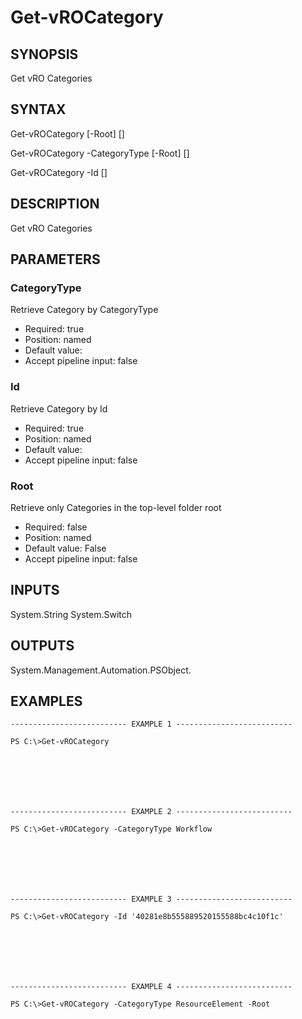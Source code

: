 # Get-vROCategory

## SYNOPSIS
    
Get vRO Categories

## SYNTAX
 Get-vROCategory [-Root] [<CommonParameters>] Get-vROCategory -CategoryType <String> [-Root] [<CommonParameters>] Get-vROCategory -Id <String> [<CommonParameters>]    

## DESCRIPTION

Get vRO Categories

## PARAMETERS


### CategoryType

Retrieve Category by CategoryType

* Required: true
* Position: named
* Default value: 
* Accept pipeline input: false

### Id

Retrieve Category by Id

* Required: true
* Position: named
* Default value: 
* Accept pipeline input: false

### Root

Retrieve only Categories in the top-level folder root

* Required: false
* Position: named
* Default value: False
* Accept pipeline input: false

## INPUTS

System.String
System.Switch

## OUTPUTS

System.Management.Automation.PSObject.

## EXAMPLES
```
-------------------------- EXAMPLE 1 --------------------------

PS C:\>Get-vROCategory







-------------------------- EXAMPLE 2 --------------------------

PS C:\>Get-vROCategory -CategoryType Workflow







-------------------------- EXAMPLE 3 --------------------------

PS C:\>Get-vROCategory -Id '40281e8b555889520155588bc4c10f1c'







-------------------------- EXAMPLE 4 --------------------------

PS C:\>Get-vROCategory -CategoryType ResourceElement -Root
```

